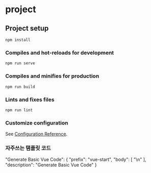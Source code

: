 # project

## Project setup

```
npm install
```

### Compiles and hot-reloads for development

```
npm run serve
```

### Compiles and minifies for production

```
npm run build
```

### Lints and fixes files

```
npm run lint
```

### Customize configuration

See [Configuration Reference](https://cli.vuejs.org/config/).

### 자주쓰는 탬플릿 코드

"Generate Basic Vue Code": {
"prefix": "vue-start",
"body": [
"<template>\n\t<div></div>\n</template>\n<script>\nexport default {\n\tcomponents:{},\n\tdata() {\n\t\treturn {\n\t\t\tsampleData:''\n\t\t}},\n\tsetup() {},\n\tcreated() {},\n\tmounted() {},\n\tunmounted() {},\n\tmethods: {}\n}\n</script>"
],
"description": "Generate Basic Vue Code"
}
